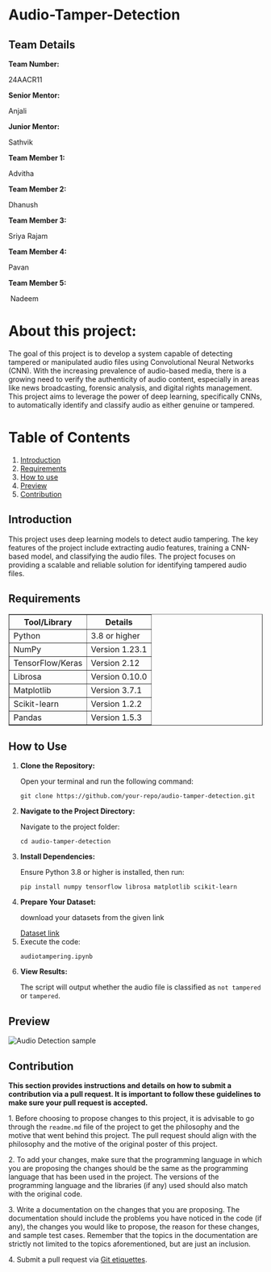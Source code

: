# Audio-Tamper-Detection
<h2>Team Details</h2>
<b>Team Number: </b><p>24AACR11</p>
<b>Senior Mentor:</b><p> Anjali </p>
<b>Junior Mentor:</b><p> Sathvik</p>
<b>Team Member 1:</b><p> Advitha</p>
<b>Team Member 2:</b><p> Dhanush</p>
<b>Team Member 3:</b><p> Sriya Rajam</p>
<b>Team Member 4:</b><p> Pavan</p>
<b>Team Member 5:</b><p> Nadeem</p>

<h1>About this project:</h1>
<p>The goal of this project is to develop a system capable of detecting tampered or manipulated audio files using Convolutional Neural Networks (CNN). With the increasing prevalence of audio-based media, there is a growing need to verify the authenticity of audio content, especially in areas like news broadcasting, forensic analysis, and digital rights management. This project aims to leverage the power of deep learning, specifically CNNs, to automatically identify and classify audio as either genuine or tampered.</p>

<h1>Table of Contents</h1>
    <ol>
        <li><a href="#introduction">Introduction</a></li>
        <li><a href="#requirements">Requirements</a></li>
        <li><a href="#howuse">How to use</a></li>
        <li><a href="#preview">Preview</a></li>
        <li><a href="#contribution">Contribution</a></li>
    </ol>
<h2 id="introduction">Introduction</h2>
    <p>
        This project uses deep learning models to detect audio tampering. The key features of the project 
        include extracting audio features, training a CNN-based model, and classifying the audio files. 
        The project focuses on providing a scalable and reliable solution for identifying tampered audio files.
    </p>
<h2 id="requirements">Requirements</h2>
    <table border="1" cellspacing="0" cellpadding="5">
        <thead>
            <tr>
                <th>Tool/Library</th>
                <th>Details</th>
            </tr>
        </thead>
        <tbody>
            <tr>
                <td>Python</td>
                <td>3.8 or higher</td>
            </tr>
            <tr>
                <td>NumPy</td>
                <td>Version 1.23.1</td>
            </tr>
            <tr>
                <td>TensorFlow/Keras</td>
                <td>Version 2.12</td>
            </tr>
            <tr>
                <td>Librosa</td>
                <td>Version 0.10.0</td>
            </tr>
            <tr>
                <td>Matplotlib</td>
                <td>Version 3.7.1</td>
            </tr>
            <tr>
                <td>Scikit-learn</td>
                <td>Version 1.2.2</td>
            </tr>
            <tr>
                <td>Pandas</td>
                <td>Version 1.5.3</td>
            </tr>
        </tbody>
    </table>
<h2 id="howuse">How to Use</h2>
<ol>
    <li><strong>Clone the Repository:</strong>
        <p>Open your terminal and run the following command:</p>
        <pre><code>git clone https://github.com/your-repo/audio-tamper-detection.git</code></pre>
    </li>
    <li><strong>Navigate to the Project Directory:</strong>
        <p>Navigate to the project folder:</p>
        <pre><code>cd audio-tamper-detection</code></pre>
    </li>
    <li><strong>Install Dependencies:</strong>
        <p>Ensure Python 3.8 or higher is installed, then run:</p>
        <pre><code>pip install numpy tensorflow librosa matplotlib scikit-learn
</code></pre>
    </li>
    <li><strong>Prepare Your Dataset:</strong>
        <p>download your datasets from the given link</p>
        <a href="https://owncloud.fraunhofer.de/index.php/s/JZgXh0JEAF0elxa/download" target="_blank">Dataset link</a>
    </li>
    <li>Execute the code:</strong>
    <pre><code>audiotampering.ipynb</code></pre>
    </li>
    <li><strong>View Results:</strong>
        <p>The script will output whether the audio file is classified as <code>not tampered</code> or <code>tampered</code>.</p>
    </li>
</ol>

<h2 id="preview">Preview</h2>
    <p>
        <img src="https://i.imgur.com/XjANgyK.jpeg" alt="Audio Detection sample" />
    </p>
<h2 id="contribution">Contribution</h2>
<p><strong>This section provides instructions and details on how to submit a contribution via a pull request. It is important to follow these guidelines to make sure your pull request is accepted.</strong></p>
<p>1. Before choosing to propose changes to this project, it is advisable to go through the <code>readme.md</code> file of the project to get the philosophy and the motive that went behind this project. The pull request should align with the philosophy and the motive of the original poster of this project.</p>
<p>2. To add your changes, make sure that the programming language in which you are proposing the changes should be the same as the programming language that has been used in the project. The versions of the programming language and the libraries (if any) used should also match with the original code.</p>
<p>3. Write a documentation on the changes that you are proposing. The documentation should include the problems you have noticed in the code (if any), the changes you would like to propose, the reason for these changes, and sample test cases. Remember that the topics in the documentation are strictly not limited to the topics aforementioned, but are just an inclusion.</p>
<p>4. Submit a pull request via <a href="https://gist.github.com/mikepea/863f63d6e37281e329f8" target="_blank">Git etiquettes</a>.</p>

